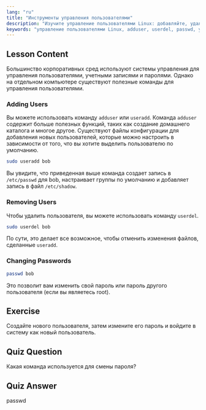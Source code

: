 ```yaml
---
lang: "ru"
title: "Инструменты управления пользователями"
description: "Изучите управление пользователями Linux: добавляйте, удаляйте и изменяйте пароли с помощью команд useradd, userdel и passwd. Начните с этого руководства для начинающих!"
keywords: "управление пользователями Linux, adduser, userdel, passwd, учебник по Linux, Linux для начинающих, учетные записи пользователей, команды Linux"
---
```


## Lesson Content

Большинство корпоративных сред используют системы управления для управления пользователями, учетными записями и паролями. Однако на отдельном компьютере существуют полезные команды для управления пользователями.

### Adding Users

Вы можете использовать команду `adduser` или `useradd`. Команда `adduser` содержит больше полезных функций, таких как создание домашнего каталога и многое другое. Существуют файлы конфигурации для добавления новых пользователей, которые можно настроить в зависимости от того, что вы хотите выделить пользователю по умолчанию.

```bash
sudo useradd bob
```

Вы увидите, что приведенная выше команда создает запись в `/etc/passwd` для bob, настраивает группы по умолчанию и добавляет запись в файл `/etc/shadow`.

### Removing Users

Чтобы удалить пользователя, вы можете использовать команду `userdel`.

```bash
sudo userdel bob
```

По сути, это делает все возможное, чтобы отменить изменения файлов, сделанные `useradd`.

### Changing Passwords

```bash
passwd bob
```

Это позволит вам изменить свой пароль или пароль другого пользователя (если вы являетесь root).

## Exercise

Создайте нового пользователя, затем измените его пароль и войдите в систему как новый пользователь.

## Quiz Question

Какая команда используется для смены пароля?

## Quiz Answer

passwd
